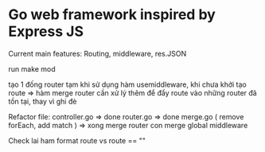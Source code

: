 # Go web framework inspired by Express JS
Current main features: Routing, middleware, res.JSON

run make mod

tạo 1 đống router tạm khi sử dụng hàm usemiddleware, khi chưa khởi tạo route => hàm merge router cần xử lý thêm để đẩy route vào những router đã tồn tại, thay vì ghi đè

Refactor file:
controller.go => done
router.go => done
merge.go ( remove forEach, add match ) => xong merge router con merge global middleware



Check lai ham format route vs route == ""